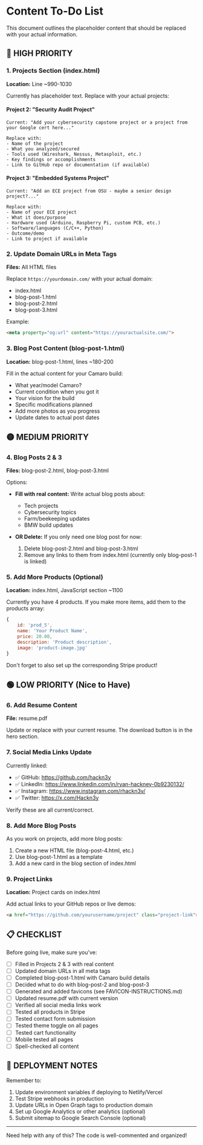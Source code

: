 # Content To-Do List

This document outlines the placeholder content that should be replaced with your actual information.

## 🔴 HIGH PRIORITY

### 1. Projects Section (index.html)
**Location:** Line ~990-1030

Currently has placeholder text. Replace with your actual projects:

#### Project 2: "Security Audit Project"
```
Current: "Add your cybersecurity capstone project or a project from your Google cert here..."

Replace with:
- Name of the project
- What you analyzed/secured
- Tools used (Wireshark, Nessus, Metasploit, etc.)
- Key findings or accomplishments
- Link to GitHub repo or documentation (if available)
```

#### Project 3: "Embedded Systems Project"
```
Current: "Add an ECE project from OSU - maybe a senior design project?..."

Replace with:
- Name of your ECE project
- What it does/purpose
- Hardware used (Arduino, Raspberry Pi, custom PCB, etc.)
- Software/languages (C/C++, Python)
- Outcome/demo
- Link to project if available
```

### 2. Update Domain URLs in Meta Tags
**Files:** All HTML files

Replace `https://yourdomain.com/` with your actual domain:
- index.html
- blog-post-1.html
- blog-post-2.html
- blog-post-3.html

Example:
```html
<meta property="og:url" content="https://youractualsite.com/">
```

### 3. Blog Post Content (blog-post-1.html)
**Location:** blog-post-1.html, lines ~180-200

Fill in the actual content for your Camaro build:
- What year/model Camaro?
- Current condition when you got it
- Your vision for the build
- Specific modifications planned
- Add more photos as you progress
- Update dates to actual post dates

## 🟡 MEDIUM PRIORITY

### 4. Blog Posts 2 & 3
**Files:** blog-post-2.html, blog-post-3.html

Options:
- **Fill with real content:** Write actual blog posts about:
  - Tech projects
  - Cybersecurity topics
  - Farm/beekeeping updates
  - BMW build updates
  
- **OR Delete:** If you only need one blog post for now:
  1. Delete blog-post-2.html and blog-post-3.html
  2. Remove any links to them from index.html (currently only blog-post-1 is linked)

### 5. Add More Products (Optional)
**Location:** index.html, JavaScript section ~1100

Currently you have 4 products. If you make more items, add them to the products array:

```javascript
{
    id: 'prod_5',
    name: 'Your Product Name',
    price: 20.00,
    description: 'Product description',
    image: 'product-image.jpg'
}
```

Don't forget to also set up the corresponding Stripe product!

## 🟢 LOW PRIORITY (Nice to Have)

### 6. Add Resume Content
**File:** resume.pdf

Update or replace with your current resume. The download button is in the hero section.

### 7. Social Media Links Update
Currently linked:
- ✅ GitHub: https://github.com/hackn3y
- ✅ LinkedIn: https://www.linkedin.com/in/ryan-hackney-0b9230132/
- ✅ Instagram: https://www.instagram.com/rhackn3y/
- ✅ Twitter: https://x.com/Hackn3y

Verify these are all current/correct.

### 8. Add More Blog Posts
As you work on projects, add more blog posts:
1. Create a new HTML file (blog-post-4.html, etc.)
2. Use blog-post-1.html as a template
3. Add a new card in the blog section of index.html

### 9. Project Links
**Location:** Project cards on index.html

Add actual links to your GitHub repos or live demos:
```html
<a href="https://github.com/yourusername/project" class="project-link">View on GitHub →</a>
```

## 📋 CHECKLIST

Before going live, make sure you've:
- [ ] Filled in Projects 2 & 3 with real content
- [ ] Updated domain URLs in all meta tags
- [ ] Completed blog-post-1.html with Camaro build details
- [ ] Decided what to do with blog-post-2 and blog-post-3
- [ ] Generated and added favicons (see FAVICON-INSTRUCTIONS.md)
- [ ] Updated resume.pdf with current version
- [ ] Verified all social media links work
- [ ] Tested all products in Stripe
- [ ] Tested contact form submission
- [ ] Tested theme toggle on all pages
- [ ] Tested cart functionality
- [ ] Mobile tested all pages
- [ ] Spell-checked all content

## 🚀 DEPLOYMENT NOTES

Remember to:
1. Update environment variables if deploying to Netlify/Vercel
2. Test Stripe webhooks in production
3. Update URLs in Open Graph tags to production domain
4. Set up Google Analytics or other analytics (optional)
5. Submit sitemap to Google Search Console (optional)

---

Need help with any of this? The code is well-commented and organized!
